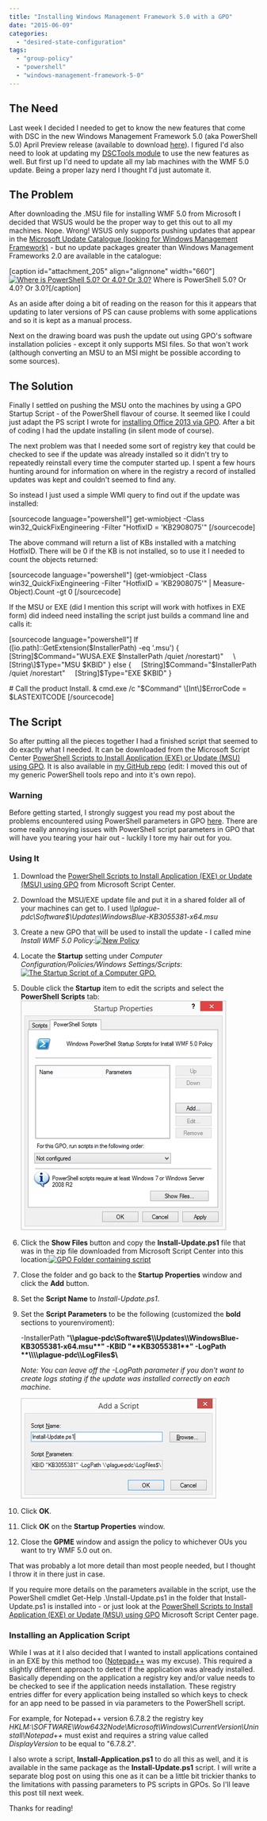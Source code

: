 ```yaml
---
title: "Installing Windows Management Framework 5.0 with a GPO"
date: "2015-06-09"
categories: 
  - "desired-state-configuration"
tags: 
  - "group-policy"
  - "powershell"
  - "windows-management-framework-5-0"
---
```


## The Need

Last week I decided I needed to get to know the new features that come with DSC in the new Windows Management Framework 5.0 (aka PowerShell 5.0) April Preview release (available to download [here](https://www.microsoft.com/en-us/download/details.aspx?id=46889)). I figured I'd also need to look at updating my [DSCTools module](https://dscottraynsford.wordpress.com/2015/05/02/dsc-tools-hopefully-making-dsc-easier/) to use the new features as well. But first up I'd need to update all my lab machines with the WMF 5.0 update. Being a proper lazy nerd I thought I'd just automate it.

## The Problem

After downloading the .MSU file for installing WMF 5.0 from Microsoft I decided that WSUS would be the proper way to get this out to all my machines. Nope. Wrong! WSUS only supports pushing updates that appear in the [Microsoft Update Catalogue (looking for Windows Management Framework)](http://catalog.update.microsoft.com/v7/site/Search.aspx?q=Windows%20Management%20Framework) - but no update packages greater than Windows Management Frameworks 2.0 are available in the catalogue:

\[caption id="attachment\_205" align="alignnone" width="660"\][![Where is PowerShell 5.0? Or 4.0? Or 3.0?](https://dscottraynsford.files.wordpress.com/2015/06/ss_microsoft_update_catalogue_windows_management_framework.png?w=660)](https://dscottraynsford.files.wordpress.com/2015/06/ss_microsoft_update_catalogue_windows_management_framework.png) Where is PowerShell 5.0? Or 4.0? Or 3.0?\[/caption\]

As an aside after doing a bit of reading on the reason for this it appears that updating to later versions of PS can cause problems with some applications and so it is kept as a manual process.

Next on the drawing board was push the update out using GPO's software installation policies - except it only supports MSI files. So that won't work (although converting an MSU to an MSI might be possible according to some sources).

## The Solution

Finally I settled on pushing the MSU onto the machines by using a GPO Startup Script - of the PowerShell flavour of course. It seemed like I could just adapt the PS script I wrote for [installing Office 2013 via GPO](https://dscottraynsford.wordpress.com/2015/04/06/using-powershell-to-installuninstall-microsoft-office-products-by-group-policy/). After a bit of coding I had the update installing (in silent mode of course).

The next problem was that I needed some sort of registry key that could be checked to see if the update was already installed so it didn't try to repeatedly reinstall every time the computer started up. I spent a few hours hunting around for information on where in the registry a record of installed updates was kept and couldn't seemed to find any.

So instead I just used a simple WMI query to find out if the update was installed:

\[sourcecode language="powershell"\] get-wmiobject -Class win32\_QuickFixEngineering -Filter "HotfixID = 'KB2908075'" \[/sourcecode\]

The above command will return a list of KBs installed with a matching HotfixID. There will be 0 if the KB is not installed, so to use it I needed to count the objects returned:

\[sourcecode language="powershell"\] (get-wmiobject -Class win32\_QuickFixEngineering -Filter "HotfixID = 'KB2908075'" | Measure-Object).Count -gt 0 \[/sourcecode\]

If the MSU or EXE (did I mention this script will work with hotfixes in EXE form) did indeed need installing the script just builds a command line and calls it:

\[sourcecode language="powershell"\] If (\[io.path\]::GetExtension($InstallerPath) -eq '.msu') {    \[String\]$Command="WUSA.EXE $InstallerPath /quiet /norestart)"     \[String\]$Type="MSU $KBID" } else {     \[String\]$Command="$InstallerPath /quiet /norestart"     \[String\]$Type="EXE $KBID" }

\# Call the product Install. & cmd.exe /c "$Command" \[Int\]$ErrorCode = $LASTEXITCODE \[/sourcecode\]

## The Script

So after putting all the pieces together I had a finished script that seemed to do exactly what I needed. It can be downloaded from the Microsoft Script Center [PowerShell Scripts to Install Application (EXE) or Update (MSU) using GPO](https://gallery.technet.microsoft.com/scriptcenter/PowerShell-to-Install-70009e38). It is also available in [my GitHub repo](https://github.com/PlagueHO/InstallUsingGPOTools) (edit: I moved this out of my generic PowerShell tools repo and into it's own repo).

### Warning

Before getting started, I strongly suggest you read my post about the problems encountered using PowerShell parameters in GPO [here](https://dscottraynsford.wordpress.com/2015/06/03/powershell-paramters-in-gpo-scripts/). There are some really annoying issues with PowerShell script parameters in GPO that will have you tearing your hair out - luckily I tore my hair out for you.

### Using It

1. Download the [PowerShell Scripts to Install Application (EXE) or Update (MSU) using GPO](https://gallery.technet.microsoft.com/scriptcenter/PowerShell-to-Install-70009e38) from Microsoft Script Center.
2. Download the MSU/EXE update file and put it in a shared folder all of your machines can get to. I used _\\\\plague-pdc\\Software$\\Updates\\WindowsBlue-KB3055381-x64.msu_
3. Create a new GPO that will be used to install the update - I called mine _Install WMF 5.0 Policy_:[![New Policy](https://dscottraynsford.files.wordpress.com/2015/06/ss_gpo_installwmf5.png?w=660)](https://dscottraynsford.files.wordpress.com/2015/06/ss_gpo_installwmf5.png)
4. Locate the **Startup** setting under _Computer Configuration/Policies/Windows Settings/Scripts_:[![The Startup Script of a Computer GPO.](https://dscottraynsford.files.wordpress.com/2015/06/ss_gpo_installwmf5_startup.png?w=660)](https://dscottraynsford.files.wordpress.com/2015/06/ss_gpo_installwmf5_startup.png)
5. Double click the **Startup** item to edit the scripts and select the **PowerShell** **Scripts** tab: [![Setting the Startup PowerShell Scripts](images/ss_gpo_installwmf5_startuppsscripts.png)](https://dscottraynsford.files.wordpress.com/2015/06/ss_gpo_installwmf5_startuppsscripts.png)
6. Click the **Show Files** button and copy the **Install-Update.ps1** file that was in the zip file downloaded from Microsoft Script Center into this location:[![GPO Folder containing script](https://dscottraynsford.files.wordpress.com/2015/06/ss_gpo_installwmf5_startuppsscripts_folder.png?w=660)](https://dscottraynsford.files.wordpress.com/2015/06/ss_gpo_installwmf5_startuppsscripts_folder.png)
7. Close the folder and go back to the **Startup Properties** window and click the **Add** button.
8. Set the **Script Name** to _Install-Update.ps1_.
9. Set the **Script Parameters** to be the following (customized the **bold** sections to yourenviroment):
    
     -InstallerPath "**\\\\plague-pdc\\Software$\\Updates\\WindowsBlue-KB3055381-x64.msu**" -KBID "**KB3055381**" -LogPath **\\\\plague-pdc\\LogFiles$\\**
    
    _Note: You can leave off the -LogPath parameter if you don't want to create logs stating if the update was installed correctly on each machine._
    
    [![Add the script and parameters](images/ss_gpo_installwmf5_startuppsscripts_details.png)](https://dscottraynsford.files.wordpress.com/2015/06/ss_gpo_installwmf5_startuppsscripts_details.png)
10. Click **OK**.
11. Click **OK** on the **Startup Properties** window.
12. Close the **GPME** window and assign the policy to whichever OUs you want to try WMF 5.0 out on.

That was probably a lot more detail than most people needed, but I thought I throw it in there just in case.

If you require more details on the parameters available in the script, use the PowerShell cmdlet Get-Help .\\Install-Update.ps1 in the folder that Install-Update.ps1 is installed into - or just look at the [PowerShell Scripts to Install Application (EXE) or Update (MSU) using GPO](https://gallery.technet.microsoft.com/scriptcenter/PowerShell-to-Install-70009e38) Microsoft Script Center page.

### Installing an Application Script

While I was at it I also decided that I wanted to install applications contained in an EXE by this method too ([Notepad++](https://notepad-plus-plus.org/) was my excuse). This required a slightly different approach to detect if the application was already installed. Basically depending on the application a registry key and/or value needs to be checked to see if the application needs installation. These registry entries differ for every application being installed so which keys to check for an app need to be passed in via parameters to the PowerShell script.

For example, for Notepad++ version 6.7.8.2 the registry key _HKLM:\\SOFTWARE\\Wow6432Node\\Microsoft\\Windows\\CurrentVersion\\Uninstall\\Notepad++_ must exist and requires a string value called _DisplayVersion_ to be equal to "6.7.8.2".

I also wrote a script, **Install-Application.ps1** to do all this as well, and it is available in the same package as the **Install-Update.ps1** script. I will write a separate blog post on using this one as it can be a little bit trickier thanks to the limitations with passing parameters to PS scripts in GPOs. So I'll leave this post till next week.

Thanks for reading!
